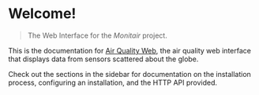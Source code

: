# Welcome!

> The Web Interface for the _Monitair_ project.

This is the documentation for [Air Quality Web](https://github.com/ConnectedHumber/Air-Quality-Web/), the air quality web interface that displays data from sensors scattered about the globe.

Check out the sections in the sidebar for documentation on the installation process, configuring an installation, and the HTTP API provided.
